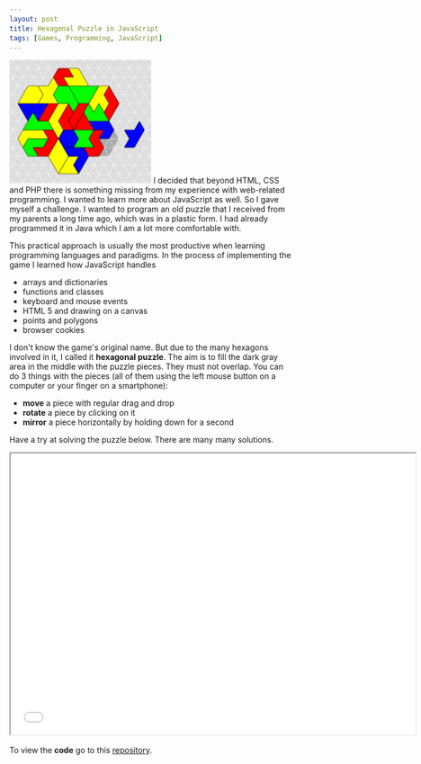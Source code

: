 ```yaml
---
layout: post
title: Hexagonal Puzzle in JavaScript
tags: [Games, Programming, JavaScript]
---
```


<img class="floatleft" width="50%" src="/images/hexaPuzzleWilliamSolution.png" />
I decided that beyond HTML, CSS and PHP there is something missing from my experience with web-related programming. I wanted to learn more about JavaScript as well. So I gave myself a challenge. I wanted to program an old puzzle that I received from my parents a long time ago, which was in a plastic form. I had already programmed it in Java which I am a lot more comfortable with.

This practical approach is usually the most productive when learning programming languages and paradigms. In the process of implementing the game I learned how JavaScript handles
- arrays and dictionaries
- functions and classes
- keyboard and mouse events
- HTML 5 and drawing on a canvas
- points and polygons
- browser cookies

I don't know the game's original name. But due to the many hexagons involved in it, I called it **hexagonal puzzle**. The aim is to fill the dark gray area in the middle with the puzzle pieces. They must not overlap. You can do 3 things with the pieces (all of them using the left mouse button on a computer or your finger on a smartphone):
- **move** a piece with regular drag and drop
- **rotate** a piece by clicking on it
- **mirror** a piece horizontally by holding down for a second

Have a try at solving the puzzle below. There are many many solutions.

<iframe src="/hexaPuzzle/index.html" style="width:720px; height:500px;"></iframe>

To view the <b>code</b> go to this [repository](https://github.com/wblacoe/wblacoe.github.io/tree/master/hexaPuzzle).

